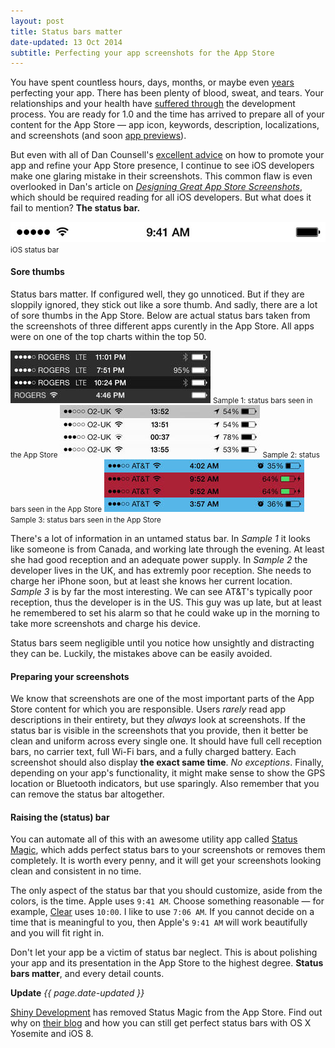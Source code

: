 ```yaml
---
layout: post
title: Status bars matter
date-updated: 13 Oct 2014
subtitle: Perfecting your app screenshots for the App Store
---
```


You have spent countless hours, days, months, or maybe even [years](http://www.polygon.com/2014/2/6/5386200/why-it-took-a-year-to-make-and-then-break-down-an-amazing-puzzle-game) perfecting your app. There has been plenty of blood, sweat, and tears. Your relationships and your health have [suffered through](http://blog.jaredsinclair.com/post/93118460565/a-candid-look-at-unreads-first-year) the development process. You are ready for 1.0 and the time has arrived to prepare all of your content for the App Store &mdash; app icon, keywords, description, localizations, and screenshots (and soon [app previews](https://developer.apple.com/support/appstore/app-previews/)).

<!--excerpt-->

But even with all of Dan Counsell's [excellent advice](http://dancounsell.com/articles) on how to promote your app and refine your App Store presence, I continue to see iOS developers make one glaring mistake in their screenshots. This common flaw is even overlooked in Dan's article on [*Designing Great App Store Screenshots*](http://dancounsell.com/articles/designing-great-app-store-screenshots), which should be required reading for all iOS developers. But what does it fail to mention? **The status bar.**

<img class="img-thumbnail img-responsive center" src="/img/statusbar.jpg" title="iOS status bar" alt="iOS status bar"/>
<small class="text-muted center">iOS status bar</small>

#### Sore thumbs

Status bars matter. If configured well, they go unnoticed. But if they are sloppily ignored, they stick out like a sore thumb. And sadly, there are a lot of sore thumbs in the App Store. Below are actual status bars taken from the screenshots of three different apps curently in the App Store. All apps were on one of the top charts within the top 50.

<img class="img-thumbnail img-responsive center" src="/img/statusbar-bad1.jpg" title="Status bar example 1" alt="Status bar example 1"/>
<small class="text-muted center">Sample 1: status bars seen in the App Store</small>

<img class="img-thumbnail img-responsive center" src="/img/statusbar-bad2.jpg" title="Status bar example 2" alt="Status bar example 2"/>
<small class="text-muted center">Sample 2: status bars seen in the App Store</small>

<img class="img-thumbnail img-responsive center" src="/img/statusbar-bad3.jpg" title="Status bar example 3" alt="Status bar example 3"/>
<small class="text-muted center">Sample 3: status bars seen in the App Store</small>

There's a lot of information in an untamed status bar. In *Sample 1* it looks like someone is from Canada, and working late through the evening. At least she had good reception and an adequate power supply. In *Sample 2* the developer lives in the UK, and has extremly poor reception. She needs to charge her iPhone soon, but at least she knows her current location. *Sample 3* is by far the most interesting. We can see AT&amp;T's typically poor reception, thus the developer is in the US. This guy was up late, but at least he remembered to set his alarm so that he could wake up in the morning to take more screenshots and charge his device.

Status bars seem negligible until you notice how unsightly and distracting they can be. Luckily, the mistakes above can be easily avoided.

#### Preparing your screenshots

We know that screenshots are one of the most important parts of the App Store content for which you are responsible. Users *rarely* read app descriptions in their entirety, but they *always* look at screenshots. If the status bar is visible in the screenshots that you provide, then it better be clean and uniform across every single one. It should have full cell reception bars, no carrier text, full Wi-Fi bars, and a fully charged battery. Each screenshot should also display **the exact same time**. *No exceptions*. Finally, depending on your app's functionality, it might make sense to show the GPS location or Bluetooth indicators, but use sparingly. Also remember that you can remove the status bar altogether.

#### Raising the (status) bar

You can automate all of this with an awesome utility app called [Status Magic](http://shinydevelopment.com/status-magic/), which adds perfect status bars to your screenshots or removes them completely. It is worth every penny, and it will get your screenshots looking clean and consistent in no time.

The only aspect of the status bar that you should customize, aside from the colors, is the time. Apple uses `9:41 AM`. Choose something reasonable &mdash; for example, [Clear](https://itunes.apple.com/us/app/clear-tasks-to-do-list/id493136154) uses `10:00`. I like to use `7:06 AM`. If you cannot decide on a time that is meaningful to you, then Apple's `9:41 AM` will work beautifully and you will fit right in.

Don't let your app be a victim of status bar neglect.
This is about polishing your app and its presentation in the App Store to the highest degree. **Status bars matter**, and every detail counts.

<div class="alert alert-danger">
	<strong>Update</strong> <span class="pull-right"><em>{{ page.date-updated }}</em></span>
	<p>
		<a href="http://shinydevelopment.com" class="alert-link" target="_blank">Shiny Development</a> has removed Status Magic from the App Store. Find out why on <a href="http://shinydevelopment.com/blog/status-magic-and-iphone6-screen-sizes/" class="alert-link" target="_blank">their blog</a> and how you can still get perfect status bars with OS X Yosemite and iOS 8.
	</p>
</div>
